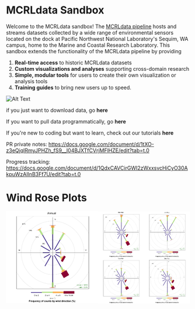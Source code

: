 # MCRLdata Sandbox

Welcome to the MCRLdata sandbox! The [MCRLdata pipeline](https://mcrldata.pnnl.gov/) hosts and streams datasets collected by a wide range of environmental sensors located on the dock at Pacific Northwest National Laboratory's Sequim, WA campus, home to the Marine and Coastal Research Laboratory. This sandbox extends the functionality of the MCRLdata pipeline by providing

  1) **Real-time access** to historic MCRLdata datasets
  2) **Custom visualizations and analyses** supporting cross-domain research
  3) **Simple, modular tools** for users to create their own visualization or analysis tools
  4) **Training guides** to bring new users up to speed. 

<img src="https://github.com/peterregier/mcrl_data_sandbox/blob/main/figures/logos/sandbox_logo_1.png" alt="Alt Text" width="300" height="300">

if you just want to download data, go **here**

If you want to pull data programmatically, go **here**

If you're new to coding but want to learn, check out our tutorials **here**

PR private notes: https://docs.google.com/document/d/1tXO-z3eQjqIRmyJPHZh_fS9__I04BJXTfCVrjMFlHZE/edit?tab=t.0

Progress tracking: https://docs.google.com/document/d/1QdxCAVCirGWI2zWxxsvcHiCyO30AkpuWzAlInB3Ff7U/edit?tab=t.0



# Wind Rose Plots

<div style="display: flex; justify-content: center; align-items: center;">
  <div style="width: 50%;">
    <img src="figures/wind_plots/annual.png" alt="Annual Wind Rose Plot" style="width: 100%;">
  </div>
  <div style="display: flex; flex-direction: column; width: 50%;">
    <div style="display: flex;">
      <img src="figures/wind_plots/spring.png" alt="Spring Wind Rose Plot" style="width: 50%;">
      <img src="figures/wind_plots/summer.png" alt="Summer Wind Rose Plot" style="width: 50%;">
    </div>
    <div style="display: flex;">
      <img src="figures/wind_plots/fall.png" alt="Fall Wind Rose Plot" style="width: 50%;">
      <img src="figures/wind_plots/winter.png" alt="Winter Wind Rose Plot" style="width: 50%;">
    </div>
  </div>
</div>
